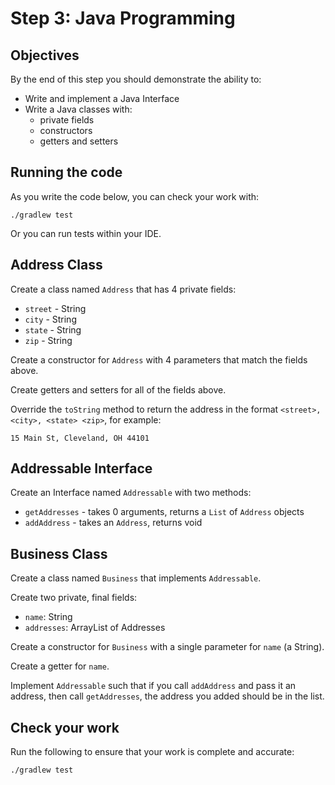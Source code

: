 # Step 3: Java Programming

## Objectives

By the end of this step you should demonstrate the ability to:

- Write and implement a Java Interface
- Write a Java classes with:
  - private fields
  - constructors
  - getters and setters

## Running the code

As you write the code below, you can check your work with:

```
./gradlew test
```

Or you can run tests within your IDE.

## Address Class

Create a class named `Address` that has 4 private fields:

- `street` - String
- `city` - String
- `state` - String
- `zip` - String

Create a constructor for `Address` with 4 parameters that match the fields above.

Create getters and setters for all of the fields above.

Override the `toString` method to return the address in the format `<street>, <city>, <state> <zip>`, for example:

```
15 Main St, Cleveland, OH 44101
```

## Addressable Interface

Create an Interface named `Addressable` with two methods:

- `getAddresses` - takes 0 arguments, returns a `List` of `Address` objects
- `addAddress` - takes an `Address`, returns void

## Business Class

Create a class named `Business` that implements `Addressable`.

Create two private, final fields:

- `name`: String
- `addresses`: ArrayList of Addresses

Create a constructor for `Business` with a single parameter for `name` (a String).

Create a getter for `name`.

Implement `Addressable` such that if you call `addAddress` and pass it an address, then call `getAddresses`, the address you added should be in the list.

## Check your work

Run the following to ensure that your work is complete and accurate:

```
./gradlew test
```
